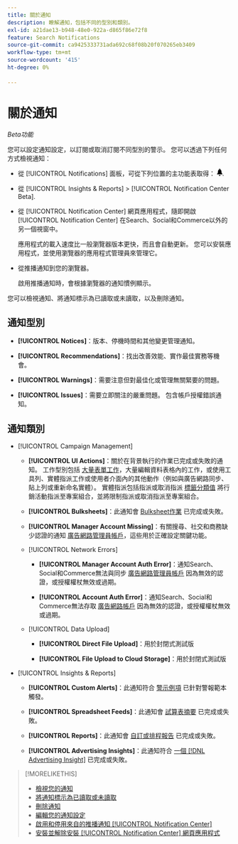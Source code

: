 ```yaml
---
title: 關於通知
description: 瞭解通知，包括不同的型別和類別。
exl-id: a21dae13-b948-48e0-922a-d865f86e72f8
feature: Search Notifications
source-git-commit: ca9425333731ada692c68f08b20f070265eb3409
workflow-type: tm+mt
source-wordcount: '415'
ht-degree: 0%

---
```


# 關於通知

*Beta功能*

您可以設定通知設定，以訂閱或取消訂閱不同型別的警示。 您可以透過下列任何方式檢視通知：

* 從 [!UICONTROL Notifications] 面板，可從下列位置的主功能表取得： ![通知](/help/search-social-commerce/assets/notifications-panel.png "通知").

* 從 [!UICONTROL Insights & Reports] > [!UICONTROL Notification Center Beta].

* 從 [!UICONTROL Notification Center] 網頁應用程式，隨即開啟 [!UICONTROL Notification Center] 在Search、Social和Commerce以外的另一個視窗中。

  應用程式的載入速度比一般瀏覽器版本更快，而且會自動更新。 您可以安裝應用程式，並使用瀏覽器的應用程式管理員來管理它。

* 從推播通知到您的瀏覽器。

  啟用推播通知時，會根據瀏覽器的通知慣例顯示。

您可以檢視通知、將通知標示為已讀取或未讀取，以及刪除通知。

## 通知型別

* **[!UICONTROL Notices]**：版本、停機時間和其他變更管理通知。

* **[!UICONTROL Recommendations]**：找出改善效能、實作最佳實務等機會。

* **[!UICONTROL Warnings]**：需要注意但對最佳化或管理無關緊要的問題。

* **[!UICONTROL Issues]**：需要立即關注的嚴重問題。 包含帳戶授權錯誤通知。

## 通知類別

* [!UICONTROL Campaign Management]

   * **[!UICONTROL UI Actions]**：關於在背景執行的作業已完成或失敗的通知。 工作型別包括 [大量表單工作](/help/search-social-commerce/campaign-management/bulksheets/bulksheet-about.md)，大量編輯資料表格內的工作，或使用工具列、實體指派工作或使用者介面內的其他動作（例如與廣告網路同步、貼上列或重新命名實體）。 實體指派包括指派或取消指派 [標籤分類值](/help/search-social-commerce/campaign-management/label-classifications/classification-about.md) 將行銷活動指派至專案組合，並將限制指派或取消指派至專案組合。<!--Link "constraint" to constraint-about.md if that file is ever public -->

   * **[!UICONTROL Bulksheets]**：此通知會 [Bulksheet作業](/help/search-social-commerce/campaign-management/bulksheets/bulksheet-about.md) 已完成或失敗。

   * **[!UICONTROL Manager Account Missing]**：有關搜尋、社交和商務缺少認證的通知 [廣告網路管理員帳戶](/help/search-social-commerce/admin/manager-accounts.md)，這些用於正確設定關鍵功能。

  <!--
  * [!UICONTROL Setup Errors]
  
    * **[!UICONTROL Adobe Analytics Tracking Setup Error]**: : Notifications that the [!UICONTROL Landing Page Suffix] value is incorrect, missing, or contains an incorrect [AMO ID template](/help/search-social-commerce/tracking/amo-id-tracking-parameter.md); or it's overridden at a lower level by an incorrect value.
    
    * **[!UICONTROL Manager Account Missing]**: Notifications that Search, Social, & Commerce is missing the credentials for an [ad network manager account](/help/search-social-commerce/admin/manager-accounts.md), which are for the correct setup of critical functions.
  -->

   * [!UICONTROL Network Errors]

      * **[!UICONTROL Manager Account Auth Error]**：通知Search、Social和Commerce無法與同步 [廣告網路管理員帳戶](/help/search-social-commerce/admin/manager-accounts.md) 因為無效的認證，或授權權杖無效或過期。

      * **[!UICONTROL Account Auth Error]**：通知Search、Social和Commerce無法存取 [廣告網路帳戶](/help/search-social-commerce/campaign-management/accounts/ad-network-account-about.md) 因為無效的認證，或授權權杖無效或過期。

   * [!UICONTROL Data Upload]

      * **[!UICONTROL Direct File Upload]**：用於封閉式測試版

      * **[!UICONTROL File Upload to Cloud Storage]**：用於封閉式測試版

<!--
* [!UICONTROL Optimization]
-->

* [!UICONTROL Insights & Reports]

   * **[!UICONTROL Custom Alerts]**：此通知符合 [警示例項](/help/search-social-commerce/alerts/alert-about.md) 已針對警報範本觸發。

   * **[!UICONTROL Spreadsheet Feeds]**：此通知會 [試算表摘要](/help/search-social-commerce/reports/automation/spreadsheet-feeds/spreadsheet-feed-about.md) 已完成或失敗。

   * **[!UICONTROL Reports]**：此通知會 [自訂或排程報告](/help/search-social-commerce/reports/report-about.md) 已完成或失敗。

   * **[!UICONTROL Advertising Insights]**：此通知符合 [一個 [!DNL Advertising Insight]](/help/search-social-commerce/advertising-insights/insight-about.md) 已完成或失敗。

<!--
* [!UICONTROL System]
-->

>[!MORELIKETHIS]
>
>* [檢視您的通知](notification-view.md)
>* [將通知標示為已讀取或未讀取](notification-mark-read-unread.md)
>* [刪除通知](notification-delete.md)
>* [編輯您的通知設定](notification-edit.md)
>* [啟用和停用來自的推播通知 [!UICONTROL Notification Center]](notifications-push-enable-disable.md)
>* [安裝並解除安裝 [!UICONTROL Notification Center] 網頁應用程式](notification-app-install-uninstall.md)
